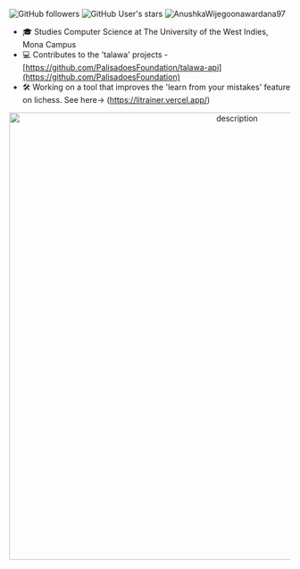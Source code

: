 

![GitHub followers](https://img.shields.io/github/followers/JamarTG?style=social) ![GitHub User's stars](https://img.shields.io/github/stars/JamarTG?style=social) <img src="https://komarev.com/ghpvc/?username=AnushkaWijegoonawardana97" alt="AnushkaWijegoonawardana97" />


- 🎓 Studies Computer Science at The University of the West Indies, Mona Campus
- 💻 Contributes to the 'talawa' projects - [https://github.com/PalisadoesFoundation/talawa-api](https://github.com/PalisadoesFoundation) 
- 🛠️ Working on a tool that improves the 'learn from your mistakes' feature on lichess. See here-> (https://litrainer.vercel.app/)

 <div style="text-align: center;">
  <img src="https://github.com/user-attachments/assets/b0b3cc39-28d9-4982-842a-eb0af0101424" alt="description" width="800"/>
</div>





